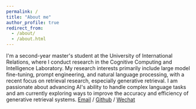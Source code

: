 ```yaml
---
permalink: /
title: "About me"
author_profile: true
redirect_from: 
  - /about/
  - /about.html
---
```


I'm a second-year master's student at the University of International Relations, where I conduct research in the Cognitive Computing and Intelligence Laboratory. My research interests primarily include large model fine-tuning, prompt engineering, and natural language processing, with a recent focus on retrieval research, especially generative retrieval. I am passionate about advancing AI's ability to handle complex language tasks and am currently exploring ways to improve the accuracy and efficiency of generative retrieval systems.
[Email](wyliyingxu@163.com) / [Github](https://github.com/isaacli2000) / [Wechat](../images/wechat.jpg) 
